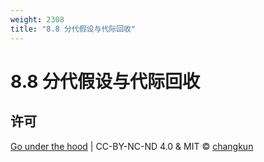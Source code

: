 ```yaml
---
weight: 2308
title: "8.8 分代假设与代际回收"
---
```


# 8.8 分代假设与代际回收



## 许可

[Go under the hood](https://github.com/golang-design/under-the-hood) | CC-BY-NC-ND 4.0 & MIT &copy; [changkun](https://changkun.de)
